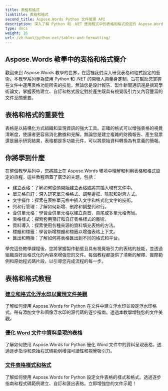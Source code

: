 ```yaml
---
title: 表格和格式
linktitle: 表格和格式
second_title: Aspose.Words Python 文件管理 API
description: 深入了解 Python 和 .NET 應用程式中的表格和格式設定的 Aspose.Words 教學。學習為具有視覺吸引力的文件建立、自訂表格並設定表格樣式。
type: docs
weight: 16
url: /zh-hant/python-net/tables-and-formatting/
---
```



## Aspose.Words 教學中的表格和格式簡介

歡迎來到 Aspose.Words 教學的世界，在這裡我們深入研究表格和格式設定的藝術。本教學系列專為使用 Python 和 .NET 的開發人員量身定制，旨在幫助您掌握在文件中運用表格功能所需的技能。無論您是設計報告、製作新聞通訊還是撰寫學術論文，掌握表格建立、自訂和格式設定對於產生既具有視覺吸引力又內容豐富的文件至關重要。

## 表格和格式的重要性

表格是以結構化方式組織和呈現資訊的強大工具。正確的格式可以增強表格的視覺清晰度，使讀者更容易消化數據和見解。無論您是建立複雜的財務報告、產生發票還是展示研究結果，表格都是多功能元件，可以將原始資料轉換為有意義的簡報。

## 你將學到什麼

在整個教學系列中，您將踏上在 Aspose.Words 環境中理解和利用表格和格式設定的旅程。這些教程涵蓋了廣泛的主題，包括：

- 建立表格：了解如何從頭開始建立表格或將其插入現有文件中。
- 單元格自訂：深入研究單元格格式、調整邊框、陰影和對齊方式。
- 文字操作：探索在表格單元格中插入文字和格式化文字的技術。
- 列和行管理：了解如何新增、刪除和調整列和行。
- 合併單元格：學習合併單元格以建立頁首、頁尾或多單元格佈局。
- 表格樣式：探索套用預訂和自訂表格樣式的藝術。
- 資料導入：探索使用各種來源的資料填充表格的方法。
- 標題和標籤：學習新增標題和標籤以增強表格上下文。
- 匯出和轉換：了解如何將表格匯出到不同的格式和平台。

學完這些教學課程後，您將掌握製作動態且具有視覺吸引力的表格的技能，並透過組織良好且格式化的內容來增強您的文件。每個教程都提供了清晰的解釋、實際範例和原始程式碼片段，以引導您完成流程的每一步。

## 表格和格式教程
### [建立和格式化浮水印以實現文件美觀](./manage-document-watermarks/)
了解如何使用 Aspose.Words for Python 在文件中建立浮水印並設定浮水印格式。帶有添加文字和圖像浮水印的源代碼的逐步指南。透過本教學增強您的文件美觀。
### [優化 Word 文件中資料呈現的表格](./document-tables/)
了解如何使用 Aspose.Words for Python 優化 Word 文件中的資料呈現表格。透過逐步指導和原始程式碼範例增強可讀性和視覺吸引力。
### [文件表格樣式和格式](./document-table-styles-formatting/)
了解如何使用 Aspose.Words for Python 設定文件表格的樣式和格式。透過逐步指南和程式碼範例建立、自訂和匯出表格。立即增強您的文件示範！ 
